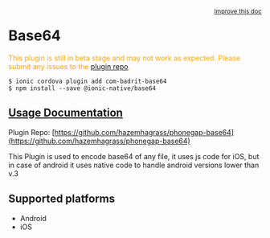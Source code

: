 <a style="float:right;font-size:12px;" href="http://github.com/ionic-team/ionic-native/edit/master/src/@ionic-native/plugins/base64/index.ts#L1">
  Improve this doc
</a>

# Base64
  <p style="color:orange">
    This plugin is still in beta stage and may not work as expected. Please
    submit any issues to the <a target="_blank"
    href="/issues">plugin repo</a>.
  </p>


```
$ ionic cordova plugin add com-badrit-base64
$ npm install --save @ionic-native/base64
```

## [Usage Documentation](https://ionicframework.com/docs/native/base64/)

Plugin Repo: [https://github.com/hazemhagrass/phonegap-base64](https://github.com/hazemhagrass/phonegap-base64)

This Plugin is used to encode base64 of any file, it uses js code for iOS, but in case of android it uses native code to handle android versions lower than v.3

## Supported platforms
- Android
- iOS



